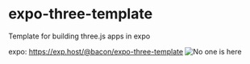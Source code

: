 # expo-three-template
Template for building three.js apps in expo

expo: https://exp.host/@bacon/expo-three-template
![No one is here](https://media.giphy.com/media/KLTEkOkecYVZS/200w_d.gif?raw=true "Preview Gif 😀 ...I love you")
